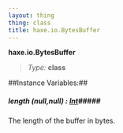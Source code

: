 ```yaml
---
layout: thing
thing: class
title: haxe.io.BytesBuffer
---
```

**haxe.io.BytesBuffer**



> *Type:* **class**




##Instance Variables:##

##### **length** (null,null) : <a href="../../Int.html" class="type">Int</a>#####
<p>The length of the buffer in bytes.
</p>





